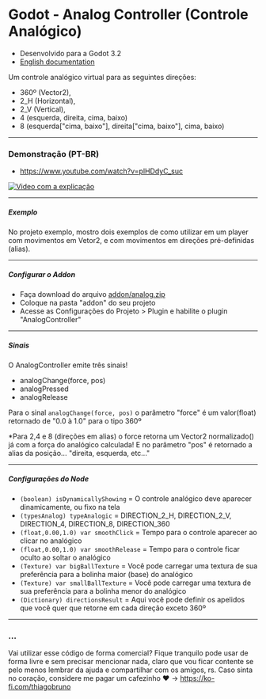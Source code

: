 # Godot - Analog Controller (Controle Analógico)

- Desenvolvido para a Godot 3.2
- [English documentation](README.md)

Um controle analógico virtual para as seguintes direções:
- 360º (Vector2), 
- 2_H (Horizontal), 
- 2_V (Vertical), 
- 4 (esquerda, direita, cima, baixo)
- 8 (esquerda["cima, baixo"], direita["cima, baixo"], cima, baixo)

----------

### Demonstração (PT-BR)
- https://www.youtube.com/watch?v=plHDdyC_suc

[![Video com a explicação](https://img.youtube.com/vi/plHDdyC_suc/0.jpg)](https://www.youtube.com/watch?v=plHDdyC_suc)

----------

##### Exemplo
No projeto exemplo, mostro dois exemplos de como utilizar em um player com movimentos em Vetor2, e com movimentos em direções pré-definidas (alias).

----------

##### Configurar o Addon
- Faça download do arquivo [addon/analog.zip](addon/analog_controller.zip)
- Coloque na pasta "addon" do seu projeto
- Acesse as Configurações do Projeto > Plugin e habilite o plugin "AnalogController"

----------

##### Sinais

O AnalogController emite três sinais!

- analogChange(force, pos)
- analogPressed
- analogRelease

Para o sinal ```analogChange(force, pos)``` o parâmetro "force" é um valor(float) retornado de "0.0 à 1.0" para o tipo 360º

*Para 2,4 e 8 (direções em alias) o force retorna um Vector2 normalizado() já com a força do analógico calculada! 
E no parâmetro "pos" é retornado a alias da posição... "direita, esquerda, etc..."

----------

##### Configurações do Node


- ```(boolean) isDynamicallyShowing``` = O controle analógico deve aparecer dinamicamente, ou fixo na tela
- ```(typesAnalog) typeAnalogic``` = DIRECTION_2_H, DIRECTION_2_V, DIRECTION_4, DIRECTION_8, DIRECTION_360
- ```(float,0.00,1.0) var smoothClick``` = Tempo para o controle aparecer ao clicar no analógico
- ```(float,0.00,1.0) var smoothRelease``` = Tempo para o controle ficar oculto ao soltar o analógico
- ```(Texture) var bigBallTexture``` = Você pode carregar uma textura de sua preferência para a bolinha maior (base) do analógico
- ```(Texture) var smallBallTexture``` = Você pode carregar uma textura de sua preferência para a bolinha menor do analógico
- ```(Dictionary) directionsResult``` = Aqui você pode definir os apelidos que você quer que retorne em cada direção exceto 360º

----------

### ...
Vai utilizar esse código de forma comercial? Fique tranquilo pode usar de forma livre e sem precisar mencionar nada, claro que vou ficar contente se pelo menos lembrar da ajuda e compartilhar com os amigos, rs. Caso sinta no coração, considere me pagar um cafezinho :heart: -> https://ko-fi.com/thiagobruno

